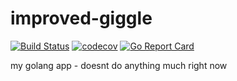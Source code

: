 # improved-giggle

[![Build Status](https://travis-ci.org/sgoodliff/improved-giggle.svg?branch=master)](https://travis-ci.org/sgoodliff/improved-giggle) [![codecov](https://codecov.io/gh/sgoodliff/improved-giggle/branch/master/graph/badge.svg)](https://codecov.io/gh/sgoodliff/improved-giggle) [![Go Report Card](https://goreportcard.com/badge/github.com/sgoodliff/improved-giggle)](https://goreportcard.com/report/github.com/sgoodliff/improved-giggle)

my golang app - doesnt do anything much right now
